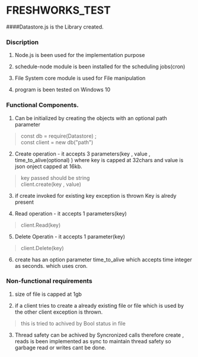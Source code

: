 # FRESHWORKS_TEST

####Datastore.js is the Library created.

### Discription
1. Node.js is been used for the implementation purpose

2. schedule-node module is been installed for the scheduling jobs(cron)

3. File System core module is used for File manipulation

4. program is been tested on Windows 10


### Functional Components.

1. Can be initialized by creating the objects with an optional path parameter
  > const db  = require(Datastore) ;</br>
  > const client = new db("path")

2. Create operation - it accepts 3 parameters(key , value , time_to_alive(optional) ) where key is capped at 32chars and value is json onject capped at 16kb.
  > key passed should be string<br/>
  > client.create(key , value)
 
3. if create invoked for existing key exception is thrown Key is alredy present
 
4. Read operation - it accepts 1 parameters(key)
  > client.Read(key)
 
5. Delete Operatin - it accepts 1 parameter(key)
  > client.Delete(key)

6. create has an option parameter time_to_alive which accepts time integer as seconds. which uses cron.

### Non-functional requirements

1. size of file is capped at 1gb

2. if a client tries to create a already existing file or file which is used by the other client exception is thrown.
  > this is tried to achived by Bool status in file

3. Thread safety can be achived by Syncronized calls therefore create , reads  is been  implemented as sync to maintain thread safety so garbage read or writes cant be done.
